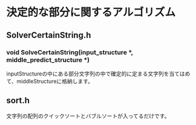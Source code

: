 # 決定的な部分に関するアルゴリズム

## SolverCertainString.h
### void SolveCertainString(input_structure *, middle_predict_structure *)
inputStructureの中にある部分文字列の中で確定的に定まる文字列を当てはめて、middleStructureに格納します。


## sort.h
文字列の配列のクイックソートとバブルソートが入ってるだけです。